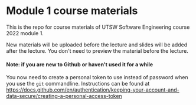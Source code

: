 # Module 1 course materials

This is the repo for course materials of UTSW Software Engineering course 2022 module 1. 

New materials will be uploaded before the lecture and slides will be added after the lecture. You don't need to preview the material before the lecture.

#### Note: if you are new to Github or haven't used it for a while
You now need to create a personal token to use instead of password when you use the `git` commandline. Instructions can be found at 
https://docs.github.com/en/authentication/keeping-your-account-and-data-secure/creating-a-personal-access-token
